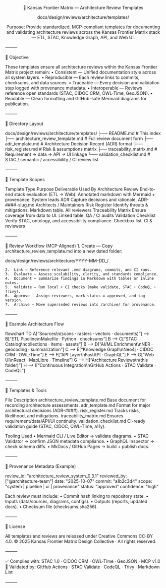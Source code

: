 <div align="center">


🧩 Kansas Frontier Matrix — Architecture Review Templates

docs/design/reviews/architecture/templates/

Purpose: Provide standardized, MCP-compliant templates for documenting and validating architecture reviews across the Kansas Frontier Matrix stack — ETL, STAC, Knowledge Graph, API, and Web UI.

</div>



⸻

🎯 Objective

These templates ensure all architecture reviews within the Kansas Frontier Matrix project remain:
	•	Consistent — Unified documentation style across all system layers.
	•	Reproducible — Each review links to commits, checksums, and data sources.
	•	Traceable — Every decision and validation step logged with provenance metadata.
	•	Interoperable — Reviews reference open standards (STAC, CIDOC CRM, OWL-Time, GeoJSON).
	•	Readable — Clean formatting and GitHub-safe Mermaid diagrams for publication.

⸻

🧭 Directory Layout

docs/design/reviews/architecture/templates/
├── README.md                        # This index
├── architecture_review_template.md  # Full review document form
├── adr_template.md                  # Architecture Decision Record (ADR) format
├── risk_register.md                 # Risk & assumptions matrix
├── traceability_matrix.md           # Requirement → data → API → UI linkage
└── validation_checklist.md          # STAC / semantic / accessibility / CI review list

⸻

🧩 Template Scopes

Template Type	Purpose	Deliverable	Used By
Architecture Review	End-to-end stack evaluation (ETL → Web).	Annotated markdown with Mermaid + provenance.	System leads
ADR	Capture decisions and rationale.	ADR-####-slug.md	Architects / Maintainers
Risk Register	Identify threats & mitigations.	Markdown table.	All reviewers
Traceability Matrix	Ensure coverage from data to UI.	Linked table.	QA / CI audits
Validation Checklist	Verify STAC, ontology, and accessibility compliance.	Checkbox list.	CI & reviewers


⸻

🧠 Review Workflow (MCP-Aligned)
	1.	Create — Copy architecture_review_template.md into a new dated folder:

docs/design/reviews/architecture/YYYY-MM-DD_<topic>/


	2.	Link — Reference relevant .mmd diagrams, commits, and CI runs.
	3.	Evaluate — Assess scalability, clarity, and standards compliance.
	4.	Document — Summarize findings in Markdown with tables or inline notes.
	5.	Validate — Run local + CI checks (make validate, STAC + CodeQL + Trivy).
	6.	Approve — Assign reviewers, mark status = approved, and tag version.
	7.	Archive — Move superseded reviews into /archive/ for provenance.

⸻

🧩 Example Architecture Flow

flowchart TD
A[“Sources\n(scans · rasters · vectors · documents)”] –> B[“ETL Pipeline\nMakefile · Python · checksums”]
B –> C[“STAC Catalog\ncollections · items · assets”]
B –> D[“AI/ML Enrichment\nNER · geocoding · summarization”]
C –> E[“Knowledge Graph\nNeo4j · CIDOC CRM · OWL-Time”]
E –> F[“API Layer\nFastAPI · GraphQL”]
F –> G[“Web UI\nReact · MapLibre · Timeline”]
G –> H[“Architecture Reviews\n(this folder)”]
H –> I[“Continuous Integration\nGitHub Actions · STAC Validate · CodeQL”]

<!-- END OF MERMAID -->



⸻

🧰 Templates & Tools

File	Description
architecture_review_template.md	Base document for recording architecture assessments.
adr_template.md	Format for major architectural decisions (ADR-####).
risk_register.md	Tracks risks, likelihood, and mitigations.
traceability_matrix.md	Ensures requirement/data/API/UI continuity.
validation_checklist.md	CI-ready validation guide (STAC, CIDOC, OWL-Time, a11y).

Tooling Used
	•	Mermaid CLI / Live Editor → validate diagrams.
	•	STAC Validator → confirm JSON metadata compliance.
	•	GraphQL Inspector → check schema diffs.
	•	MkDocs / GitHub Pages → build + publish docs.

⸻

🧾 Provenance Metadata (Example)

review_id: "architecture_review_system_0.3.1"
reviewed_by: ["@architecture-team"]
date: "2025-10-07"
commit: "a1b2c3d4"
scope: "system | pipeline | ui | provenance"
status: "approved"
confidence: "high"

Each review must include:
	•	Commit hash linking to repository state.
	•	Inputs (data/sources, diagrams, configs).
	•	Outputs (reports, updated docs).
	•	Checksum file (checksums.sha256).

⸻

🪪 License

All templates and reviews are released under Creative Commons CC-BY 4.0.
© 2025 Kansas Frontier Matrix Design Collective · All rights reserved.

⸻

✅ Complies with: STAC 1.0 · CIDOC CRM · OWL-Time · GeoJSON · MCP v1.0
🧩 Validated by: GitHub Actions · STAC Validate · CodeQL · Trivy · Markdown Lint

⸻
